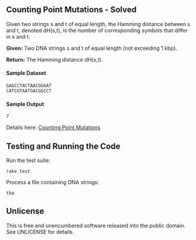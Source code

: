 ## Counting Point Mutations - Solved

Given two strings s and t of equal length, the Hamming distance between s and t, denoted dH(s,t), is the number of corresponding symbols that differ in s and t.

**Given:** Two DNA strings s and t of equal length (not exceeding 1 kbp).

**Return:** The Hamming distance dH(s,t).

#### Sample Dataset

    GAGCCTACTAACGGGAT
    CATCGTAATGACGGCCT

#### Sample Output

    7
    
Details here: [Counting Point Mutations](http://rosalind.info/problems/hamm/)
    
## Testing and Running the Code

Run the test suite:

    rake test
    
Process a file containing DNA strings:

    tba
    
## Unlicense

This is free and unencumbered software released into the public domain.  See UNLICENSE for details.
